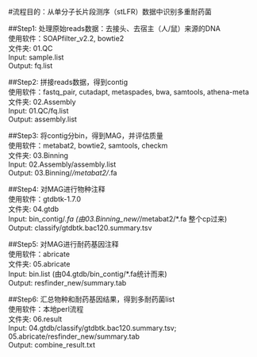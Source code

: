 #流程目的：从单分子长片段测序（stLFR）数据中识别多重耐药菌  

##Step1: 处理原始reads数据：去接头、去宿主（人/鼠）来源的DNA  
使用软件：SOAPfilter_v2.2, bowtie2  
文件夹: 01.QC  
Input: sample.list  
Output: fq.list  

##Step2: 拼接reads数据，得到contig  
使用软件：fastq_pair, cutadapt, metaspades, bwa, samtools, athena-meta  
文件夹: 02.Assembly  
Input: 01.QC/fq.list  
Output: assembly.list  

##Step3: 将contig分bin，得到MAG，并评估质量  
使用软件：metabat2, bowtie2, samtools, checkm  
文件夹: 03.Binning  
Input: 02.Assembly/assembly.list  
Output: 03.Binning/*/metabat2/*.fa  

##Step4: 对MAG进行物种注释  
使用软件：gtdbtk-1.7.0  
文件夹: 04.gtdb  
Input: bin_contig/*.fa (由03.Binning_new/*/metabat2/*.fa 整个cp过来)  
Output: classify/gtdbtk.bac120.summary.tsv  

##Step5: 对MAG进行耐药基因注释  
使用软件：abricate  
文件夹: 05.abricate  
Input: bin.list (由04.gtdb/bin_contig/*.fa统计而来)  
Output: resfinder_new/summary.tab  

##Step6: 汇总物种和耐药基因结果，得到多耐药菌list  
使用软件：本地perl流程  
文件夹: 06.result  
Input: 04.gtdb/classify/gtdbtk.bac120.summary.tsv; 05.abricate/resfinder_new/summary.tab  
Output: combine_result.txt  

